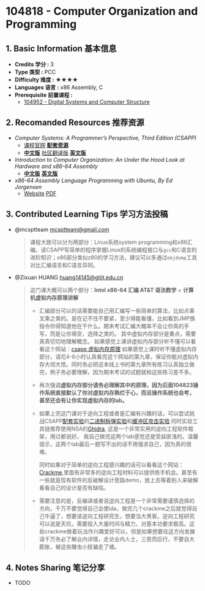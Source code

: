 # 104818 - Computer Organization and Programming

## 1. Basic Information 基本信息

-   **Credits 学分 :** 3
-   **Type 类型 :** PCC
-   **Difficulty 难度 :** ★★★★
-   **Languages 语言 :** x86 Assembly, C
-   **Prerequisite 前置课程 :**
    -   [104952 - Digital Systems and  Computer Structure](./digital.md)

## 2. Recomanded Resources 推荐资源

-   *Computer Systems: A Programmer’s Perspective, Third Edition (CSAPP)*
    -   [课程官网](https://csapp.cs.cmu.edu) [**配套资源**](https://csapp.cs.cmu.edu)
    -   [**中文版**](https://z-library.sk/book/28525133/62ea78/深入理解计算机系统.html) [社区翻译版](https://hansimov.gitbook.io/csapp) [**英文版**](https://z-library.sk/book/19191715/956b43/computer-systems-a-programmers-perspective-third-edition-global-edition.html) 
-   *Introduction to Computer Organization: An Under the Hood Look at Hardware and x86-64 Assembly*
    -   [**中文版**](https://z-library.sk/book/118606218/126eb9/计算机组成原理基于x8664架构.html) [**英文版**](https://z-library.sk/book/19092249/9edb2f/introduction-to-computer-organization-an-under-the-hood-look-at-hardware-and-x8664-assembly.html)
-   *x86-64 Assembly Language Programming with Ubuntu, By Ed Jorgensen*
    -    [Website](http://www.egr.unlv.edu/~ed/x86.html) [PDF](http://www.egr.unlv.edu/~ed/assembly64.pdf)

## 3. Contributed Learning Tips 学习方法投稿

-   @mcsptteam <mcsptteam@gmail.com>

    >   课程大致可以分为两部分：Linux系统system programming和x86汇编。读CSAPP写简单的程序掌握Linux的系统编程接口与`gcc`和C语言的进阶知识；x86部分类似z80的学习方法，建议可以多通过`objdump`工具对比汇编语言和C语言异同。

-   @Zixuan HUANG <huang14145@gtiit.edu.cn>

    >   这门课大概可以两个部分：**Intel x86-64 汇编 AT&T 语法教学** + **计算机虚拟内存原理讲解**
    >
    >   -   汇编部分可以的话需要能自己用汇编写一些简单的算法，比如点乘叉乘之类的。是在记不住不要紧，至少得能看懂，比如看到JMP族指令你得知道他在干什么。期末考试汇编大概率不会让你真的手写，而是让你填空，选择之类的。 其中虚拟内存部分是重点，需要真真切切地理解概念。 如果感觉上课讲虚拟内存部分听不懂可以看看这个网站：[csapp 虚拟内存原理](https://hansimov.gitbook.io/csapp/part2/ch09-virtual-memory/9.1-physical-and-virtual-addressing) 如果感觉上课时听不懂虚拟内存部分，请花4-6小时认真看完这个网站的第九章，保证你能对虚拟内存大彻大悟。同时务必把这本线上书的第九章所有练习认真独立做完，例子务必要理解，因为期末考试的试题就和这些练习差不多。
    >   -   再次强调**虚拟内存部分请务必理解其中的原理，因为后面104823操作系统直接默认了你对虚拟内存熟烂于心，而且操作系统也会考，甚至还会有让你实现虚拟内存的lab。**
    >
    >   -   如果上完这门课对于逆向工程或者是汇编有兴趣的话，可以尝试挑战CSAPP[配套实验](https://csapp.cs.cmu.edu/3e/labs.html)的[二进制拆弹实验](https://csapp.cs.cmu.edu/3e/bomb.tar)和[缓冲区攻击实验](https://csapp.cs.cmu.edu/3e/target1.tar) 同时实验工具链推荐使用NSA的[Ghidra](https://github.com/NationalSecurityAgency/ghidra), 这是一个非常实用的逆向工程软件框架，用过都说好。 我自己做完这两个lab感觉还是受益匪浅的。温馨提示，这两个lab最后一题写不出的话不用强求自己，因为真的很难。
    >
    >       同时如果对于简单的逆向工程感兴趣的话可以看看这个网站：[Crackme](https://crackmes.one/),里面有非常多的逆向工程材料可以提供练手机会。甚至有一些就是现有软件的反破解设计思路demo，放上去等着别人来破解看看自己的设计是否有缺陷。
    >
    >   -   需要注意的是，反编译或者说逆向工程是一个非常需要谨慎选择的方向，千万不要觉得自己会使ida，做完几个crackme之后就觉得自己牛逼了，想要读逆向工程研究生，想要当大黑客。逆向工程研究可以说是天坑，需要投入大量时间与精力，对基本功要求极高。这些crackme做着玩当作兴趣爱好可以，但是如果想要往这方向发展请千万务必了解业内详情，走访业内人士，三思而后行，不要自大膨胀，被这些雕虫小技骗走了魂。

## 4. Notes Sharing 笔记分享

-   TODO
